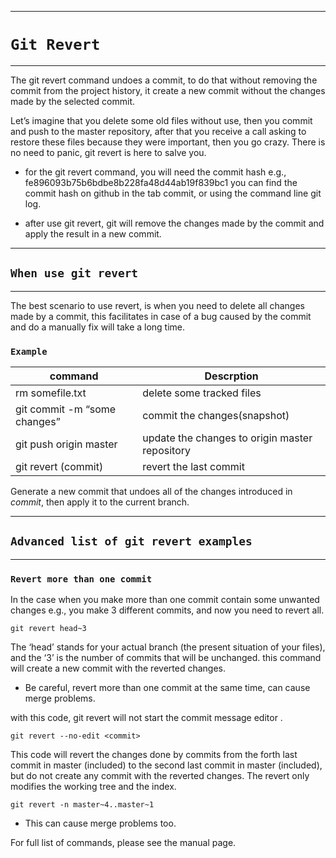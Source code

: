 __________________
# ```Git Revert```
____________

The git revert command undoes a commit, to do that without removing the commit from the project history, it create a new commit without the changes made by the selected commit.

Let’s imagine that you delete some old files without use, then you commit and push to the master repository, after that you receive a call asking to restore these files because they were important, then you go crazy.
There is no need to panic, git revert <commit> is here to salve you.
* for  the git revert command, you will need the commit hash e.g., fe896093b75b6bdbe8b228fa48d44ab19f839bc1 you can find the commit hash on github in the tab commit, or using the command line git log.

* after use git revert, git will remove the changes made by the commit and apply the result in a new commit.

_________________
## ```When use git revert```
_______________
The best scenario to use revert, is when you need to delete all changes made by a commit, this facilitates in case of a bug caused by the commit and do a manually fix will take a long time.
### ```Example```

|command | Descrption|
|--------|----------|
|rm somefile.txt|delete some tracked files|
|	git commit -m “some changes”|commit the changes(snapshot)|
|	git push origin master|update the changes to origin master repository|
|	git revert (commit)|revert the last commit|

Generate a new commit that undoes all of the changes introduced in *commit*, then apply it to the current branch.
___________
## ```Advanced list of git revert examples```
_______________

### ```Revert more than one commit```
In the case when you make more than one commit contain some unwanted changes e.g., you make 3 different commits, and now you need to revert all.
```
git revert head~3
```
The ‘head’ stands for your actual branch (the present situation of your files), and the ‘3’ is the number of commits that will be unchanged.
this command will create a new commit with the reverted changes.
* Be careful, revert more than one commit at the same time, can cause merge problems.

with this code, git revert will not start the commit message editor .
```
git revert --no-edit <commit>
```

This code will revert the changes done by commits from the forth last commit in master (included) to the second last commit in master (included), but do not create any commit with the reverted changes. The revert only modifies the working tree and the index. 
```
git revert -n master~4..master~1
```
* This can cause merge problems too.

For full list of commands, please see the manual page.
